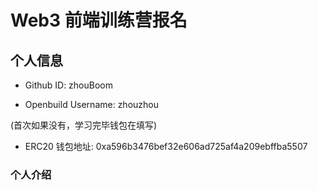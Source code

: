 # Web3 前端训练营报名

## 个人信息

* Github ID: zhouBoom

* Openbuild Username: zhouzhou

(首次如果没有，学习完毕钱包在填写)

* ERC20 钱包地址: 0xa596b3476bef32e606ad725af4a209ebffba5507

### 个人介绍



